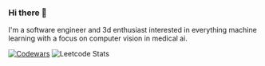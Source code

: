 ### Hi there 👋

I'm a software engineer and 3d enthusiast interested in everything machine learning with a focus on computer vision in medical ai.

<a href=https://www.codewars.com/users/smfkxx>![Codewars](https://github.r2v.ch/codewars?user=smfkxx&stroke=%23BB432C&top_languages=true)</a>
![Leetcode Stats](https://leetcard.jacoblin.cool/smfkxx)
